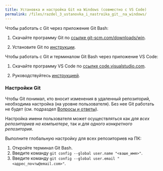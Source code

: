 ```yaml
---
title: Установка и настройка Git на Windows (совместно с VS Code)
permalink: /files/razdel_3_ustanovka_i_nastroika_git__na_windows/
---
```


Чтобы работать с Git через приложение Git Bash:

1. Скачайте программу Git по [ссылке git-scm.com/downloads/win](https://git-scm.com/downloads/win).

2. Установите Git по [инструкции](https://tproger.ru/articles/ustanovka-git-na-windows).

Чтобы работать с Git и терминалом Git Bash через приложение VS Code:

1. Скачайте программу VS Code по [ссылке code.visualstudio.com](https://code.visualstudio.com/).

2. Руководствуйтесь [инструкцией](https://ekaterinka17.github.io/mkdocs-example/).


### Настройки Git
Чтобы Git понимал, кто вносит изменения в удаленный репозиторий, необходима настройка (на уровне пользователя). Без нее Git работать не будет (см. подраздел [Вопросы и ответы](/primery/files/razdel_8_faq/)).

Настройка имени пользователя может осуществляться как *для всех репозиториев на компьютере*, так и *для одного конкретного репозитория*. 

Выполните глобальную настройку для всех репозиториев на ПК:

1. Откройте терминал Git Bash.
2. Введите команду `git config --global user.name "<ваше_имя>"`.
3. Введите команду `git config --global user.email "<адрес_почты@email.com>"`. 
